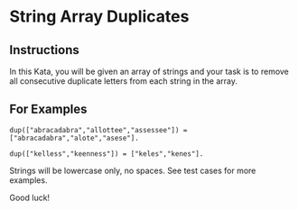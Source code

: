 # String Array Duplicates

## Instructions

In this Kata, you will be given an array of strings and your task is to remove all consecutive duplicate letters from each string in the array.

## For Examples

```
dup(["abracadabra","allottee","assessee"]) = ["abracadabra","alote","asese"].

dup(["kelless","keenness"]) = ["keles","kenes"].
```

Strings will be lowercase only, no spaces. See test cases for more examples.

Good luck!